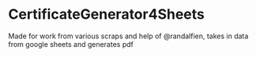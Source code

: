 # CertificateGenerator4Sheets
Made for work from various scraps and help of @randalfien, takes in data from google sheets and generates pdf
